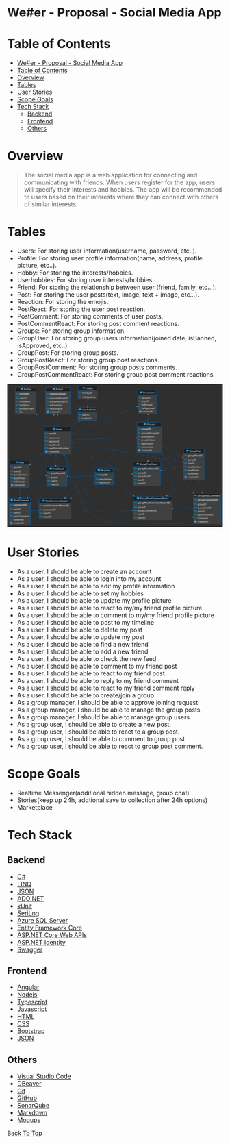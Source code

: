 # We#er - Proposal - Social Media App

# Table of Contents
- [We#er - Proposal - Social Media App](#weer---proposal---social-media-app)
- [Table of Contents](#table-of-contents)
- [Overview](#overview)
- [Tables](#tables)
- [User Stories](#user-stories)
- [Scope Goals](#scope-goals)
- [Tech Stack](#tech-stack)
  - [Backend](#backend)
  - [Frontend](#frontend)
  - [Others](#others)
  
# Overview
> The social media app is a web application for connecting and communicating with friends. When users register for the app, users will specify their interests and hobbies. The app will be recommended to users based on their interests where they can connect with others of similar interests.

# Tables
- Users: For storing user information(username, password, etc..).
- Profile: For storing user profile information(name, address, profile picture, etc..). 
- Hobby: For storing the interests/hobbies.
- Userhobbies: For storing user interests/hobbies.
- Friend: For storing the relationship between user (friend, family, etc...).
- Post: For storing the user posts(text, image, text + image, etc…).
- Reaction: For storing the emojis.
- PostReact: For storing the user post reaction.
- PostComment: For storing comments of user posts.
- PostCommentReact: For storing post comment reactions.
- Groups: For storing group information.
- GroupUser: For storing group users information(joined date, isBanned, isApproved, etc..)
- GroupPost: For storing group posts.
- GroupPostReact: For storing group post reactions.
- GroupPostComment: For storing group posts comments.
- GroupPostCommentReact: For storing group post comment reactions.

![Screenshot](./ERD.png)

# User Stories
- As a user, I should be able to create an account
- As a user, I should be able to login into my account
- As a user, I should be able to edit my profile information
- As a user, I should be able to set my hobbies
- As a user, I should be able to update my profile picture
- As a user, I should be able to react to my/my friend profile picture
- As a user, I should be able to comment to my/my friend profile picture
- As a user, I should be able to post to my timeline
- As a user, I should be able to delete my post
- As a user, I should be able to update my post
- As a user, I should be able to find a new friend
- As a user, I should be able to add a new friend
- As a user, I should be able to check the new feed
- As a user, I should be able to comment to my friend post
- As a user, I should be able to react to my friend post
- As a user, I should be able to reply to my friend comment
- As a user, I should be able to react to my friend comment reply
- As a user, I should be able to create/join a group
- As a group manager, I should be able to approve joining request
- As a group manager, I should be able to manage the group posts.
- As a group manager, I should be able to manage group users.
- As a group user, I should be able to create a new post.
- As a group user, I should be able to react to a group post.
- As a group user, I should be able to comment to group post.
- As a group user, I should be able to react to group post comment.


# Scope Goals
- Realtime Messenger(additional hidden message, group chat)
- Stories(keep up 24h, addtional save to collection after 24h options)
- Marketplace

# Tech Stack
## Backend
- [C#](https://docs.microsoft.com/en-us/dotnet/csharp/tour-of-csharp/)
- [LINQ](https://docs.microsoft.com/en-us/dotnet/csharp/programming-guide/concepts/linq/)
- [JSON](https://www.json.org/json-en.html)
- [ADO.NET](https://docs.microsoft.com/en-us/dotnet/framework/data/adonet/ado-net-overview)
- [xUnit](https://xunit.net)
- [SeriLog](https://serilog.net)
- [Azure SQL Server](https://azure.microsoft.com/en-us/services/sql-database/campaign/)
- [Entity Framework Core](https://docs.microsoft.com/en-us/ef/core/)
- [ASP.NET Core Web APIs](https://dotnet.microsoft.com/en-us/apps/aspnet/apis)
- [ASP.NET Identity](https://docs.microsoft.com/en-us/aspnet/identity/overview/getting-started/introduction-to-aspnet-identity)
- [Swagger](https://swagger.io)
## Frontend
- [Angular](https://angular.io)
- [Nodejs](https://nodejs.org/en/)
- [Typescript](https://www.typescriptlang.org)
- [Javascript](https://www.javascript.com)
- [HTML](https://www.w3schools.com/html/)
- [CSS](https://www.w3schools.com/css/)
- [Bootstrap](https://getbootstrap.com)
- [JSON](https://www.json.org/json-en.html)
## Others
- [Visual Studio Code](https://code.visualstudio.com)
- [DBeaver](https://dbeaver.io)
- [Git](https://git-scm.com)
- [GitHub](https://github.com)
- [SonarQube](https://www.sonarqube.org)
- [Markdown](https://daringfireball.net/projects/markdown/)
- [Moqups](https://moqups.com)

[Back To Top](#weer---proposal---social-media-app)